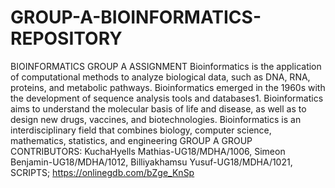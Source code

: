 # GROUP-A-BIOINFORMATICS-REPOSITORY
BIOINFORMATICS GROUP A ASSIGNMENT
Bioinformatics is the application of computational methods to analyze biological data, such as DNA, RNA, proteins, and metabolic pathways. Bioinformatics emerged in the 1960s with the development of sequence analysis tools and databases1. Bioinformatics aims to understand the molecular basis of life and disease, as well as to design new drugs, vaccines, and biotechnologies. Bioinformatics is an interdisciplinary field that combines biology, computer science, mathematics, statistics, and engineering
GROUP A
GROUP CONTRIBUTORS: 
KuchaHyells Mathias-UG18/MDHA/1006,
Simeon Benjamin-UG18/MDHA/1012,
Billiyakhamsu Yusuf-UG18/MDHA/1021,
SCRIPTS;
https://onlinegdb.com/bZge_KnSp 
